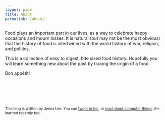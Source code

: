 ```yaml
---
layout: page
title: About
permalink: /about/
---
```


Food plays an important part in our lives, as a way to celebrate happy occasions and mourn losses. It is natural (but may not be the most obvious) that the history of food is intertwined with the world history of war, religion, and politics.

This is a collection of easy to digest, bite sized food history. Hopefully you will learn something new about the past by tracing the origin of a food.

Bon appétit!

<br>
<br>
<br>
<br>
<br>

<small>
This blog is written by Jeena Lee. You can <a href="https://twitter.com/theJeenaLee">tweet to her</a>, or <a href="http://www.jeenalee.com">read about computer things</a> she learned recently too!
</small>
